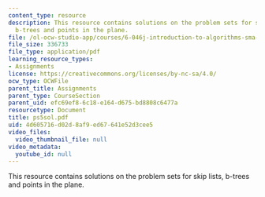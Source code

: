 ```yaml
---
content_type: resource
description: This resource contains solutions on the problem sets for skip lists,
  b-trees and points in the plane.
file: /ol-ocw-studio-app/courses/6-046j-introduction-to-algorithms-sma-5503-fall-2005/4d605716d02d8af9ed67641e52d3cee5_ps5sol.pdf
file_size: 336733
file_type: application/pdf
learning_resource_types:
- Assignments
license: https://creativecommons.org/licenses/by-nc-sa/4.0/
ocw_type: OCWFile
parent_title: Assignments
parent_type: CourseSection
parent_uid: efc69ef8-6c18-e164-d675-bd8808c6477a
resourcetype: Document
title: ps5sol.pdf
uid: 4d605716-d02d-8af9-ed67-641e52d3cee5
video_files:
  video_thumbnail_file: null
video_metadata:
  youtube_id: null
---
```

This resource contains solutions on the problem sets for skip lists, b-trees and points in the plane.